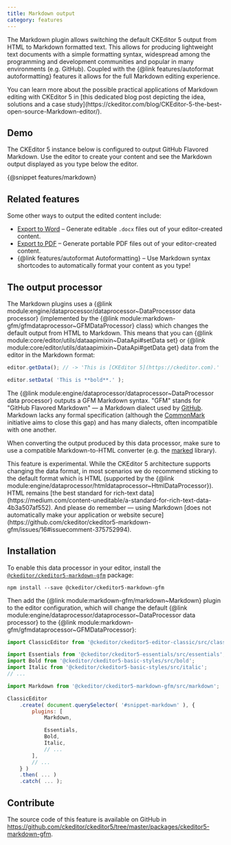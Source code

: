 ```yaml
---
title: Markdown output
category: features
---
```


The Markdown plugin allows switching the default CKEditor 5 output from HTML to Markdown formatted text. This allows for producing lightweight text documents with a simple formatting syntax, widespread among the programming and development communities and popular in many environments (e.g. GitHub). Coupled with the {@link features/autoformat autoformatting} features it allows for the full Markdown editing experience.

<info-box info>
	You can learn more about the possible practical applications of Markdown editing with CKEditor 5 in [this dedicated blog post depicting the idea, solutions and a case study](https://ckeditor.com/blog/CKEditor-5-the-best-open-source-Markdown-editor/).
</info-box>


## Demo

The CKEditor 5 instance below is configured to output GitHub Flavored Markdown. Use the editor to create your content and see the Markdown output displayed as you type below the editor.

{@snippet features/markdown}

## Related features

Some other ways to output the edited content include:

* [Export to Word](https://ckeditor.com/docs/ckeditor5/latest/features/export-word.html) &ndash; Generate editable `.docx` files out of your editor-created content.
* [Export to PDF](https://ckeditor.com/docs/ckeditor5/latest/features/export-pdf.html) &ndash; Generate portable PDF files out of your editor-created content.
* {@link features/autoformat Autoformatting} &ndash; Use Markdown syntax shortcodes to automatically format your content as you type!

## The output processor

The Markdown plugins uses a {@link module:engine/dataprocessor/dataprocessor~DataProcessor data processor} (implemented by the {@link module:markdown-gfm/gfmdataprocessor~GFMDataProcessor} class) which changes the default output from HTML to Markdown. This means that you can {@link module:core/editor/utils/dataapimixin~DataApi#setData set} or {@link module:core/editor/utils/dataapimixin~DataApi#getData get} data from the editor in the Markdown format:

```js
editor.getData(); // -> 'This is [CKEditor 5](https://ckeditor.com).'

editor.setData( 'This is **bold**.' );
```

The {@link module:engine/dataprocessor/dataprocessor~DataProcessor data processor} outputs a GFM Markdown syntax. "GFM" stands for "GitHub Flavored Markdown" &mdash; a Markdown dialect used by [GitHub](https://github.com). Markdown lacks any formal specification (although the [CommonMark](https://commonmark.org/) initiative aims to close this gap) and has many dialects, often incompatible with one another.

When converting the output produced by this data processor, make sure to use a compatible Markdown-to-HTML converter (e.g. the [marked](https://www.npmjs.com/package/marked) library).

<info-box info>
	This feature is experimental. While the CKEditor 5 architecture supports changing the data format, in most scenarios we do recommend sticking to the default format which is HTML (supported by the {@link module:engine/dataprocessor/htmldataprocessor~HtmlDataProcessor}). HTML remains [the best standard for rich-text data](https://medium.com/content-uneditable/a-standard-for-rich-text-data-4b3a507af552). And please do remember &mdash; using Markdown [does not automatically make your application or website secure](https://github.com/ckeditor/ckeditor5-markdown-gfm/issues/16#issuecomment-375752994).
</info-box>

## Installation

To enable this data processor in your editor, install the [`@ckeditor/ckeditor5-markdown-gfm`](https://www.npmjs.com/package/@ckeditor/ckeditor5-markdown-gfm) package:

```
npm install --save @ckeditor/ckeditor5-markdown-gfm
```

Then add the {@link module:markdown-gfm/markdown~Markdown} plugin to the editor configuration, which will change the default {@link module:engine/dataprocessor/dataprocessor~DataProcessor data processor} to the {@link module:markdown-gfm/gfmdataprocessor~GFMDataProcessor}:

```js
import ClassicEditor from '@ckeditor/ckeditor5-editor-classic/src/classiceditor';

import Essentials from '@ckeditor/ckeditor5-essentials/src/essentials';
import Bold from '@ckeditor/ckeditor5-basic-styles/src/bold';
import Italic from '@ckeditor/ckeditor5-basic-styles/src/italic';
// ...

import Markdown from '@ckeditor/ckeditor5-markdown-gfm/src/markdown';

ClassicEditor
	.create( document.querySelector( '#snippet-markdown' ), {
		plugins: [
			Markdown,

			Essentials,
			Bold,
			Italic,
			// ...
		],
		// ...
	} )
	.then( ... )
	.catch( ... );

```

## Contribute

The source code of this feature is available on GitHub in https://github.com/ckeditor/ckeditor5/tree/master/packages/ckeditor5-markdown-gfm.
